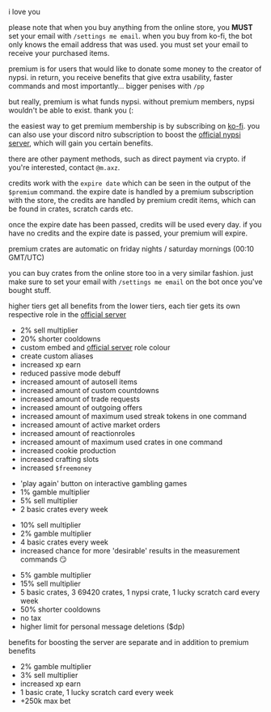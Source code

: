 <script>
  import DocsTemplate from "$lib/components/docs/DocsTemplate.svelte"
  import DocsHeader from '$lib/components/docs/DocsHeader.svelte';
</script>

<DocsTemplate title='premium ranks' description="discover nypsi discord bot premium ranks — learn how to purchase, access benefits, manage credits, get premium crates, and buy items via ko-fi." />

i love you

please note that when you buy anything from the online store, you **MUST** set your email with `/settings me email`. when you buy from ko-fi, the bot only knows the email address that was used. you must set your email to receive your purchased items.

<DocsHeader header='h2' text="what is premium?" />

premium is for users that would like to donate some money to the creator of nypsi. in return, you
receive benefits that give extra usability, faster commands and most importantly... bigger penises
with `/pp`

but really, premium is what funds nypsi. without premium members, nypsi wouldn't be able to exist. thank you (:

<DocsHeader header='h2' text="how do i get premium?" />

the easiest way to get premium membership is by subscribing on
[ko-fi](https://ko-fi.com/nypsi/tiers). you can also use your discord nitro subscription to boost
the [official nypsi server](/discord), which will gain you certain benefits.

there are other payment methods, such as direct payment via crypto. if you're interested, contact
`@m.axz`.

<DocsHeader header='h2' text="credits" />

credits work with the `expire date` which can be seen in the output of the `$premium` command. the expire date is handled by a premium subscription with the store, the credits are handled by premium credit items, which can be found in crates, scratch cards etc.

once the expire date has been passed, credits will be used every day. if you have no credits and the expire date is passed, your premium will expire.

<DocsHeader header='h2' text="when do i get my premium crates?" />

premium crates are automatic on friday nights / saturday mornings (00:10 GMT/UTC)

<DocsHeader header='h2' text="buying items" />

you can buy crates from the online store too in a very similar fashion. just make sure to set your email with `/settings me email` on the bot once you've bought stuff.

<DocsHeader header='h2' text='benefits' />

higher tiers get all benefits from the lower tiers, each tier gets its own respective role in the [official server](https://nypsi.xyz/discord)

<DocsHeader header='h3' text='bronze' />

- 2% sell multiplier
- 20% shorter cooldowns
- custom embed and [official server](https://nypsi.xyz/discord) role colour
- create custom aliases
- increased xp earn
- reduced passive mode debuff
- increased amount of autosell items
- increased amount of custom countdowns
- increased amount of trade requests
- increased amount of outgoing offers
- increased amount of maximum used streak tokens in one command
- increased amount of active market orders
- increased amount of reactionroles
- increased amount of maximum used crates in one command
- increased cookie production
- increased crafting slots
- increased `$freemoney`

<DocsHeader header='h3' text='silver' />

- 'play again' button on interactive gambling games
- 1% gamble multiplier
- 5% sell multiplier
- 2 basic crates every week

<DocsHeader header='h3' text='gold' />

- 10% sell multiplier
- 2% gamble multiplier
- 4 basic crates every week
- increased chance for more 'desirable' results in the measurement commands 😏

<DocsHeader header='h3' text='platinum' />

- 5% gamble multiplier
- 15% sell multiplier
- 5 basic crates, 3 69420 crates, 1 nypsi crate, 1 lucky scratch card every week
- 50% shorter cooldowns
- no tax
- higher limit for personal message deletions ($dp)

<DocsHeader header='h3' text='server booster' />

benefits for boosting the server are separate and in addition to premium benefits

- 2% gamble multiplier
- 3% sell multiplier
- increased xp earn
- 1 basic crate, 1 lucky scratch card every week
- +250k max bet

